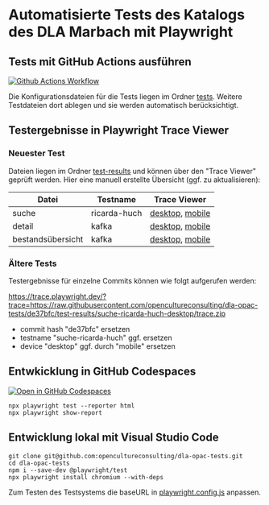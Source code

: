 # Automatisierte Tests des Katalogs des DLA Marbach mit Playwright

## Tests mit GitHub Actions ausführen

[![Github Actions Workflow](https://github.com/opencultureconsulting/dla-opac-tests/actions/workflows/playwright.yml/badge.svg)](https://github.com/opencultureconsulting/dla-opac-tests/actions/workflows/playwright.yml)

Die Konfigurationsdateien für die Tests liegen im Ordner [tests](tests). Weitere Testdateien dort ablegen und sie werden automatisch berücksichtigt.

## Testergebnisse in Playwright Trace Viewer

### Neuester Test

Dateien liegen im Ordner [test-results](test-results) und können über den "Trace Viewer" geprüft werden. Hier eine manuell erstellte Übersicht (ggf. zu aktualisieren):

| Datei    | Testname           | Trace Viewer |
| -------- | ------------------ | ------------ |
| suche    | ricarda-huch       | [desktop](https://trace.playwright.dev/?trace=https://raw.githubusercontent.com/opencultureconsulting/dla-opac-tests/refs/heads/main/test-results/suche-ricarda-huch-desktop/trace.zip), [mobile](https://trace.playwright.dev/?trace=https://raw.githubusercontent.com/opencultureconsulting/dla-opac-tests/refs/heads/main/test-results/suche-ricarda-huch-mobile/trace.zip) |
| detail   | kafka              | [desktop](https://trace.playwright.dev/?trace=https://raw.githubusercontent.com/opencultureconsulting/dla-opac-tests/refs/heads/main/test-results/detail-kafka-desktop/trace.zip), [mobile](https://trace.playwright.dev/?trace=https://raw.githubusercontent.com/opencultureconsulting/dla-opac-tests/refs/heads/main/test-results/detail-kafka-mobile/trace.zip) |
| bestandsübersicht   | kafka              | [desktop](https://trace.playwright.dev/?trace=https://raw.githubusercontent.com/opencultureconsulting/dla-opac-tests/refs/heads/main/test-results/bestandsübersicht-kafka-desktop/trace.zip), [mobile](https://trace.playwright.dev/?trace=https://raw.githubusercontent.com/opencultureconsulting/dla-opac-tests/refs/heads/main/test-results/bestandsübersicht-kafka-mobile/trace.zip) |

### Ältere Tests

Testergebnisse für einzelne Commits können wie folgt aufgerufen werden:

https://trace.playwright.dev/?trace=https://raw.githubusercontent.com/opencultureconsulting/dla-opac-tests/de37bfc/test-results/suche-ricarda-huch-desktop/trace.zip

* commit hash "de37bfc" ersetzen
* testname "suche-ricarda-huch" ggf. ersetzen
* device "desktop" ggf. durch "mobile" ersetzen

## Entwkicklung in GitHub Codespaces

[![Open in GitHub Codespaces](https://github.com/codespaces/badge.svg)](https://codespaces.new/opencultureconsulting/dla-opac-tests)

```
npx playwright test --reporter html
npx playwright show-report
```

## Entwicklung lokal mit Visual Studio Code

```
git clone git@github.com:opencultureconsulting/dla-opac-tests.git
cd dla-opac-tests
npm i --save-dev @playwright/test
npx playwright install chromium --with-deps
```

Zum Testen des Testsystems die baseURL in [playwright.config.js](playwright.config.js) anpassen.
